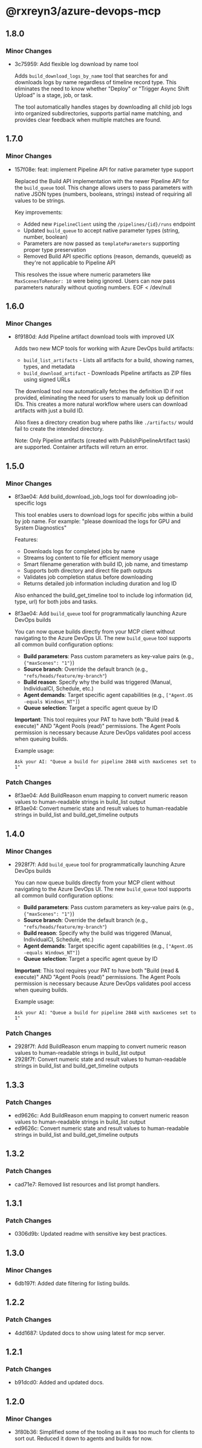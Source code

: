 # @rxreyn3/azure-devops-mcp

## 1.8.0

### Minor Changes

- 3c75959: Add flexible log download by name tool

  Adds `build_download_logs_by_name` tool that searches for and downloads logs by name regardless of timeline record type. This eliminates the need to know whether "Deploy" or "Trigger Async Shift Upload" is a stage, job, or task.

  The tool automatically handles stages by downloading all child job logs into organized subdirectories, supports partial name matching, and provides clear feedback when multiple matches are found.

## 1.7.0

### Minor Changes

- 157f08e: feat: implement Pipeline API for native parameter type support

  Replaced the Build API implementation with the newer Pipeline API for the `build_queue` tool. This change allows users to pass parameters with native JSON types (numbers, booleans, strings) instead of requiring all values to be strings.

  Key improvements:

  - Added new `PipelineClient` using the `/pipelines/{id}/runs` endpoint
  - Updated `build_queue` to accept native parameter types (string, number, boolean)
  - Parameters are now passed as `templateParameters` supporting proper type preservation
  - Removed Build API specific options (reason, demands, queueId) as they're not applicable to Pipeline API

  This resolves the issue where numeric parameters like `MaxScenesToRender: 10` were being ignored. Users can now pass parameters naturally without quoting numbers.
  EOF < /dev/null

## 1.6.0

### Minor Changes

- 8f9180d: Add Pipeline artifact download tools with improved UX

  Adds two new MCP tools for working with Azure DevOps build artifacts:

  - `build_list_artifacts` - Lists all artifacts for a build, showing names, types, and metadata
  - `build_download_artifact` - Downloads Pipeline artifacts as ZIP files using signed URLs

  The download tool now automatically fetches the definition ID if not provided, eliminating the need for users to manually look up definition IDs. This creates a more natural workflow where users can download artifacts with just a build ID.

  Also fixes a directory creation bug where paths like `./artifacts/` would fail to create the intended directory.

  Note: Only Pipeline artifacts (created with PublishPipelineArtifact task) are supported. Container artifacts will return an error.

## 1.5.0

### Minor Changes

- 8f3ae04: Add build_download_job_logs tool for downloading job-specific logs

  This tool enables users to download logs for specific jobs within a build by job name. For example:
  "please download the logs for GPU and System Diagnostics"

  Features:

  - Downloads logs for completed jobs by name
  - Streams log content to file for efficient memory usage
  - Smart filename generation with build ID, job name, and timestamp
  - Supports both directory and direct file path outputs
  - Validates job completion status before downloading
  - Returns detailed job information including duration and log ID

  Also enhanced the build_get_timeline tool to include log information (id, type, url) for both jobs and tasks.

- 8f3ae04: Add `build_queue` tool for programmatically launching Azure DevOps builds

  You can now queue builds directly from your MCP client without navigating to the Azure DevOps UI. The new `build_queue` tool supports all common build configuration options:

  - **Build parameters**: Pass custom parameters as key-value pairs (e.g., `{"maxScenes": "1"}`)
  - **Source branch**: Override the default branch (e.g., `"refs/heads/feature/my-branch"`)
  - **Build reason**: Specify why the build was triggered (Manual, IndividualCI, Schedule, etc.)
  - **Agent demands**: Target specific agent capabilities (e.g., `["Agent.OS -equals Windows_NT"]`)
  - **Queue selection**: Target a specific agent queue by ID

  **Important**: This tool requires your PAT to have both "Build (read & execute)" AND "Agent Pools (read)" permissions. The Agent Pools permission is necessary because Azure DevOps validates pool access when queuing builds.

  Example usage:

  ```
  Ask your AI: "Queue a build for pipeline 2848 with maxScenes set to 1"
  ```

### Patch Changes

- 8f3ae04: Add BuildReason enum mapping to convert numeric reason values to human-readable strings in build_list output
- 8f3ae04: Convert numeric state and result values to human-readable strings in build_list and build_get_timeline outputs

## 1.4.0

### Minor Changes

- 2928f7f: Add `build_queue` tool for programmatically launching Azure DevOps builds

  You can now queue builds directly from your MCP client without navigating to the Azure DevOps UI. The new `build_queue` tool supports all common build configuration options:

  - **Build parameters**: Pass custom parameters as key-value pairs (e.g., `{"maxScenes": "1"}`)
  - **Source branch**: Override the default branch (e.g., `"refs/heads/feature/my-branch"`)
  - **Build reason**: Specify why the build was triggered (Manual, IndividualCI, Schedule, etc.)
  - **Agent demands**: Target specific agent capabilities (e.g., `["Agent.OS -equals Windows_NT"]`)
  - **Queue selection**: Target a specific agent queue by ID

  **Important**: This tool requires your PAT to have both "Build (read & execute)" AND "Agent Pools (read)" permissions. The Agent Pools permission is necessary because Azure DevOps validates pool access when queuing builds.

  Example usage:

  ```
  Ask your AI: "Queue a build for pipeline 2848 with maxScenes set to 1"
  ```

### Patch Changes

- 2928f7f: Add BuildReason enum mapping to convert numeric reason values to human-readable strings in build_list output
- 2928f7f: Convert numeric state and result values to human-readable strings in build_list and build_get_timeline outputs

## 1.3.3

### Patch Changes

- ed9626c: Add BuildReason enum mapping to convert numeric reason values to human-readable strings in build_list output
- ed9626c: Convert numeric state and result values to human-readable strings in build_list and build_get_timeline outputs

## 1.3.2

### Patch Changes

- cad71e7: Removed list resources and list prompt handlers.

## 1.3.1

### Patch Changes

- 0306d9b: Updated readme with sensitive key best practices.

## 1.3.0

### Minor Changes

- 6db197f: Added date filtering for listing builds.

## 1.2.2

### Patch Changes

- 4dd1687: Updated docs to show using latest for mcp server.

## 1.2.1

### Patch Changes

- b91dcd0: Added and updated docs.

## 1.2.0

### Minor Changes

- 3f80b36: Simplified some of the tooling as it was too much for clients to sort out. Reduced it down to agents and builds for now.
